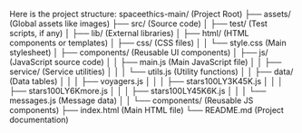 Here is the project structure: 
spaceethics-main/              (Project Root)
├── assets/                    (Global assets like images)
├── src/                       (Source code)
│   ├── test/                  (Test scripts, if any)
│   ├── lib/                   (External libraries)
│   ├── html/                  (HTML components or templates)
│   ├── css/                   (CSS files)
│   │   └── style.css          (Main stylesheet)
│   ├── components/            (Reusable UI components)
│   ├── js/                    (JavaScript source code)
│   │   ├── main.js            (Main JavaScript file)
│   │   ├── service/           (Service utilities)
│   │   │   └── utils.js       (Utility functions)
│   │   ├── data/              (Data tables)
│   │   │   ├── voyagers.js
│   │   │   ├── stars100LY3K45K.js
│   │   │   ├── stars100LY6Kmore.js
│   │   │   ├── stars100LY45K6K.js
│   │   │   └── messages.js    (Message data)
│   │   └── components/        (Reusable JS components)
├── index.html                 (Main HTML file)
└── README.md                  (Project documentation)